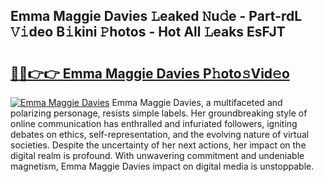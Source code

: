 ## Emma Maggie Davies 𝙻eaked 𝙽u𝚍e - Part-rdL 𝚅𝚒deo B𝚒kini 𝙿hotos - Hot All 𝙻eaks EsFJT

# <h2><a href="http://ld2pmcr.urlbe.top/?page=Emma+Maggie+Davies">🔗🔗👉👉 Emma Maggie Davies P𝚑oto𝚜Vid𝚎o</a></h2>

[![Emma Maggie Davies](https://i.imgur.com/eBuTRDB.gif)](http://ld2pmcr.urlbe.top/?page=Emma+Maggie+Davies)
Emma Maggie Davies, a multifaceted and polarizing personage, resists simple labels. Her groundbreaking style of online communication has enthralled and infuriated followers, igniting debates on ethics, self-representation, and the evolving nature of virtual societies. Despite the uncertainty of her next actions, her impact on the digital realm is profound. With unwavering commitment and undeniable magnetism, Emma Maggie Davies impact on digital media is unstoppable.

